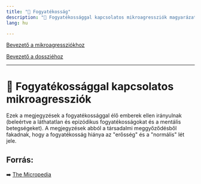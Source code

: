 ```yaml
---
title: "🚫 Fogyatékosság"
description: "🚫 Fogyatékossággal kapcsolatos mikroagressziók magyarázata, háttere, javaslatok."
lang: hu

---
```


<div class="floating-columns">

<div class="floating-bar">

[Bevezető a mikroagressziókhoz](/#/entry?id=mikroagressziok)

[Bevezető a dossziéhoz](/#/entry?id=fogyatekossag)

<hr />


</div>

<div class="wiki-content">

# 🚫 Fogyatékossággal kapcsolatos mikroagressziók

Ezek a megjegyzések a fogyatékossággal élő emberek ellen irányulnak (beleértve a láthatatlan és epizódikus fogyatékosságokat és a mentális betegségeket). A megjegyzések abból a társadalmi meggyőződésből fakadnak, hogy a fogyatékosság hiánya az "erősség" és a "normális" lét jele.


## Forrás:

➡️ [The Micropedia](https://www.themicropedia.org/)

</div>